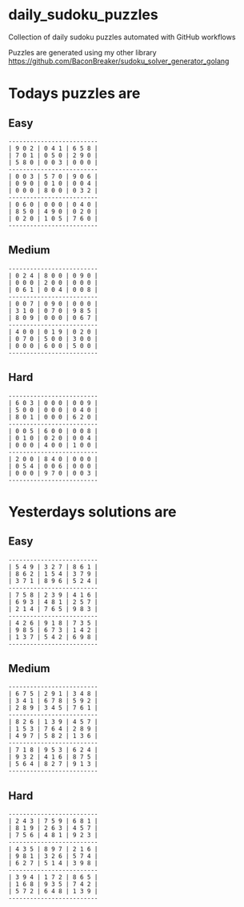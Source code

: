 
# daily_sudoku_puzzles 

Collection of daily sudoku puzzles automated with GitHub workflows 

Puzzles are generated using my other library https://github.com/BaconBreaker/sudoku_solver_generator_golang 
 

# Todays puzzles are 

## Easy 

```
-------------------------
| 9 0 2 | 0 4 1 | 6 5 8 | 
| 7 0 1 | 0 5 0 | 2 9 0 | 
| 5 8 0 | 0 0 3 | 0 0 0 | 
-------------------------
| 0 0 3 | 5 7 0 | 9 0 6 | 
| 0 9 0 | 0 1 0 | 0 0 4 | 
| 0 0 0 | 8 0 0 | 0 3 2 | 
-------------------------
| 0 6 0 | 0 0 0 | 0 4 0 | 
| 8 5 0 | 4 9 0 | 0 2 0 | 
| 0 2 0 | 1 0 5 | 7 6 0 | 
-------------------------
```
## Medium 

```
-------------------------
| 0 2 4 | 8 0 0 | 0 9 0 | 
| 0 0 0 | 2 0 0 | 0 0 0 | 
| 0 6 1 | 0 0 4 | 0 0 8 | 
-------------------------
| 0 0 7 | 0 9 0 | 0 0 0 | 
| 3 1 0 | 0 7 0 | 9 8 5 | 
| 8 0 9 | 0 0 0 | 0 6 7 | 
-------------------------
| 4 0 0 | 0 1 9 | 0 2 0 | 
| 0 7 0 | 5 0 0 | 3 0 0 | 
| 0 0 0 | 6 0 0 | 5 0 0 | 
-------------------------
```
## Hard 

```
-------------------------
| 6 0 3 | 0 0 0 | 0 0 9 | 
| 5 0 0 | 0 0 0 | 0 4 0 | 
| 8 0 1 | 0 0 0 | 6 2 0 | 
-------------------------
| 0 0 5 | 6 0 0 | 0 0 8 | 
| 0 1 0 | 0 2 0 | 0 0 4 | 
| 0 0 0 | 4 0 0 | 1 0 0 | 
-------------------------
| 2 0 0 | 8 4 0 | 0 0 0 | 
| 0 5 4 | 0 0 6 | 0 0 0 | 
| 0 0 0 | 9 7 0 | 0 0 3 | 
-------------------------
```
# Yesterdays solutions are 

## Easy 

```
-------------------------
| 5 4 9 | 3 2 7 | 8 6 1 | 
| 8 6 2 | 1 5 4 | 3 7 9 | 
| 3 7 1 | 8 9 6 | 5 2 4 | 
-------------------------
| 7 5 8 | 2 3 9 | 4 1 6 | 
| 6 9 3 | 4 8 1 | 2 5 7 | 
| 2 1 4 | 7 6 5 | 9 8 3 | 
-------------------------
| 4 2 6 | 9 1 8 | 7 3 5 | 
| 9 8 5 | 6 7 3 | 1 4 2 | 
| 1 3 7 | 5 4 2 | 6 9 8 | 
-------------------------
```
## Medium 

```
-------------------------
| 6 7 5 | 2 9 1 | 3 4 8 | 
| 3 4 1 | 6 7 8 | 5 9 2 | 
| 2 8 9 | 3 4 5 | 7 6 1 | 
-------------------------
| 8 2 6 | 1 3 9 | 4 5 7 | 
| 1 5 3 | 7 6 4 | 2 8 9 | 
| 4 9 7 | 5 8 2 | 1 3 6 | 
-------------------------
| 7 1 8 | 9 5 3 | 6 2 4 | 
| 9 3 2 | 4 1 6 | 8 7 5 | 
| 5 6 4 | 8 2 7 | 9 1 3 | 
-------------------------
```
## Hard 

```
-------------------------
| 2 4 3 | 7 5 9 | 6 8 1 | 
| 8 1 9 | 2 6 3 | 4 5 7 | 
| 7 5 6 | 4 8 1 | 9 2 3 | 
-------------------------
| 4 3 5 | 8 9 7 | 2 1 6 | 
| 9 8 1 | 3 2 6 | 5 7 4 | 
| 6 2 7 | 5 1 4 | 3 9 8 | 
-------------------------
| 3 9 4 | 1 7 2 | 8 6 5 | 
| 1 6 8 | 9 3 5 | 7 4 2 | 
| 5 7 2 | 6 4 8 | 1 3 9 | 
-------------------------
```
